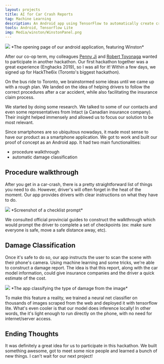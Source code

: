```yaml
---
layout: projects
title: AI for Car Crash Reports
tag: Machine Learning
description: An Android app using TensorFlow to automatically create crash reports for insurance companies.
tools: Android, Tensorflow Lite
img: Media/winston/WinstonPanel.png
---
```

<img src="/Media/winston/home_screen.jpg">
*The opening page of our android application, featuring Winston*

After our co-op term, my colleagues <a href="https://ca.linkedin.com/in/yipeng-penny-ji">Penny Ji</a> and <a href="https://ca.linkedin.com/in/robert-toyonaga-421176149">Robert Toyonaga</a> wanted to participate in another hackathon. Our first hackathon together was a great experience (Enghacks 2019), so I was all for it! Within a few days, we signed up for HackThe6ix (Toronto's biggest hackathon).

On the bus ride to Toronto, we brainstormed some ideas until we came up with a rough plan. We landed on the idea of helping drivers to follow the correct procedures after a car accident, while also facilitating the insurance claim process.

We started by doing some research. We talked to some of our contacts and even some representatives from Intact (a Canadian insurance company). Their insight helped immensely and allowed us to focus our solution to be most relevant.

Since smartphones are so ubiquitous nowadays, it made most sense to have our product as a smartphone application. We got to work and built our proof of concept as an Android app. It had two main functionalities:

- procedure walkthrough
- automatic damage classification

## Procedure walkthrough
After you get in a car-crash, there is a pretty straightforward list of things you need to do. However, driver's will often forget in the heat of the moment. Our app provides drivers with clear instructions on what they have to do. 

<img src="/Media/winston/walkthrough.jpg">
*Screenshot of a checklist prompt*

We consulted official provincial guides to construct the walkthrough which would prompt the driver to complete a set of checkpoints (ex: make sure everyone is safe, move a safe distance away, etc).

## Damage Classification
Once it's safe to do so, our app instructs the user to scan the scene with their phone's camera. Using machine learning and some tricks, we're able to construct a damage report. The idea is that this report, along with the car model information, could give insurance companies and the driver a quick estimate of the cost. 

<img src="/Media/winston/scan.jpg">
*The app classifying the type of damage from the image*

To make this feature a reality, we trained a neural net classifier on thousands of images scraped from the web and deployed it with tensorflow lite. What's even cooler is that our model does inference locally! In other words, the it's light enough to run directly on the phone, with no need for internet/server access.

## Ending Thoughts
It was definitely a great idea for us to participate in this hackathon. We built something awesome, got to meet some nice people and learned a bunch of new things. I can't wait for our next project!



